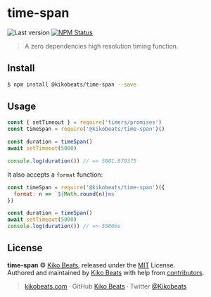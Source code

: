 # time-span

![Last version](https://img.shields.io/github/tag/@kikobeats/time-span.svg?style=flat-square)
[![NPM Status](https://img.shields.io/npm/dm/@kikobeats/time-span.svg?style=flat-square)](https://www.npmjs.org/package/@kikobeats/time-span)

> A zero dependencies high resolution timing function.

## Install

```bash
$ npm install @kikobeats/time-span --save
```

## Usage

```js
const { setTimeout } = require('timers/promises')
const timeSpan = require('@kikobeats/time-span')()

const duration = timeSpan()
await setTimeout(5000)

console.log(duration()) // => 5001.870375
```

It also accepts a `format` function:

```js
const timeSpan = require('@kikobeats/time-span')({
  format: n => `${Math.round(n)}ms`
})

const duration = timeSpan()
await setTimeout(5000)
console.log(duration()) // => 5000ms
```

## License

**time-span** © [Kiko Beats](https://kikobeats.com), released under the [MIT](https://github.com/Kikobeats/time-span/blob/master/LICENSE.md) License.<br>
Authored and maintained by [Kiko Beats](https://kikobeats.com) with help from [contributors](https://github.com/Kikobeats/time-span/contributors).

> [kikobeats.com](https://kikobeats.com) · GitHub [Kiko Beats](https://github.com/Kikobeats) · Twitter [@Kikobeats](https://twitter.com/Kikobeats)
